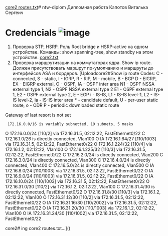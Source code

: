 [core2 routes.txt](https://github.com/user-attachments/files/16759166/core2.routes.txt)# ntw-diplom
Дипломная работа 
Капотов Виталька Сергеич
# Credencials ![image](https://github.com/user-attachments/assets/88c3dd49-bd0f-4926-9588-7e983cc76dd9)
1. Проверка STP, HSRP. Роль Root bridge и HSRP-active на одном устройстве. Команды: show spanning-tree, show standby на этом устройстве.
 [core2.txt](https://github.com/user-attachments/files/16759112/core2.txt)
2. Проверка маршрутизации на коммутаторах ядра. Show ip route. Должен присутствовать маршрут по-умолчанию и маршруты до интерфейсов ASA и бордеров.
   [Uploadcore2#Show ip route
Codes: C - connected, S - static, I - IGRP, R - RIP, M - mobile, B - BGP
       D - EIGRP, EX - EIGRP external, O - OSPF, IA - OSPF inter area
       N1 - OSPF NSSA external type 1, N2 - OSPF NSSA external type 2
       E1 - OSPF external type 1, E2 - OSPF external type 2, E - EGP
       i - IS-IS, L1 - IS-IS level-1, L2 - IS-IS level-2, ia - IS-IS inter area
       * - candidate default, U - per-user static route, o - ODR
       P - periodic downloaded static route

Gateway of last resort is not set

     172.16.0.0/16 is variably subnetted, 19 subnets, 5 masks
O       172.16.0.0/24 [110/2] via 172.16.31.5, 02:12:22, FastEthernet0/22
C       172.16.1.0/26 is directly connected, Vlan100
O IA    172.16.1.64/27 [110/1003] via 172.16.31.5, 02:12:22, FastEthernet0/22
O       172.16.1.224/32 [110/4] via 172.16.1.2, 02:12:22, Vlan100
O       172.16.1.225/32 [110/3] via 172.16.31.5, 02:12:22, FastEthernet0/22
C       172.16.2.0/24 is directly connected, Vlan200
C       172.16.3.0/24 is directly connected, Vlan300
C       172.16.4.0/24 is directly connected, Vlan400
C       172.16.5.0/24 is directly connected, Vlan500
O IA    172.16.8.0/24 [110/1003] via 172.16.31.5, 02:12:22, FastEthernet0/22
O IA    172.16.9.0/24 [110/1003] via 172.16.31.5, 02:12:22, FastEthernet0/22
O IA    172.16.10.0/24 [110/1003] via 172.16.31.5, 02:12:22, FastEthernet0/22
O       172.16.31.0/30 [110/2] via 172.16.1.2, 02:12:22, Vlan100
C       172.16.31.4/30 is directly connected, FastEthernet0/22
O       172.16.31.8/30 [110/3] via 172.16.1.2, 02:12:22, Vlan100
O       172.16.31.12/30 [110/2] via 172.16.31.5, 02:12:22, FastEthernet0/22
O IA    172.16.31.16/30 [110/2002] via 172.16.31.5, 02:12:22, FastEthernet0/22
O IA    172.16.31.20/30 [110/1003] via 172.16.1.2, 02:12:22, Vlan100
O IA    172.16.31.24/30 [110/1002] via 172.16.31.5, 02:12:22, FastEthernet0/22

core2#  ing core2 routes.txt…]()
